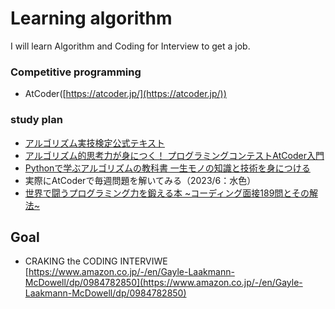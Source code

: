# Learning algorithm
I will learn Algorithm and Coding for Interview to get a job.

### **Competitive programming**

- AtCoder([https://atcoder.jp/](https://atcoder.jp/))

### study plan
- [アルゴリズム実技検定公式テキスト](https://www.amazon.co.jp/-/en/%E5%B2%A9%E4%B8%8B-%E7%9C%9F%E4%B9%9F-ebook/dp/B08QRNJ7M3/ref=sr_1_1?crid=1RBHM3KIIGDST&keywords=%E3%82%A2%E3%83%AB%E3%82%B4%E3%83%AA%E3%82%BA%E3%83%A0%E5%AE%9F%E6%8A%80%E6%A4%9C%E5%AE%9A%E5%85%AC%E5%BC%8F%E3%83%86%E3%82%AD%E3%82%B9%E3%83%88&qid=1669861101&qu=eyJxc2MiOiIwLjg2IiwicXNhIjoiMC40OSIsInFzcCI6IjAuNzYifQ%3D%3D&sprefix=python+%E3%81%A7%E5%AD%A6%E3%81%B6%E5%AE%9F%E8%A1%8C%E3%81%AE%E6%95%99%E7%A7%91%E6%9B%B8%2Caps%2C150&sr=8-1)
- [アルゴリズム的思考力が身につく！ プログラミングコンテストAtCoder入門](https://www.amazon.co.jp/gp/product/B0B6MLQ43C/ref=ppx_yo_dt_b_d_asin_title_o01?ie=UTF8&psc=1)
- [Pythonで学ぶアルゴリズムの教科書 一生モノの知識と技術を身につける](https://www.amazon.co.jp/-/en/%E5%BB%A3%E7%80%AC%E8%B1%AA/dp/4295011193/ref=sr_1_1?crid=3V400O2A2S72Q&keywords=python+%E3%81%A7%E5%AD%A6%E3%81%B6%E5%AE%9F%E8%A1%8C%E3%81%AE%E6%95%99%E7%A7%91%E6%9B%B8&qid=1669861043&qu=eyJxc2MiOiIwLjcwIiwicXNhIjoiMC4wMCIsInFzcCI6IjAuMDAifQ%3D%3D&sprefix=%2Caps%2C201&sr=8-1)
- 実際にAtCoderで毎週問題を解いてみる（2023/6：水色）
- [世界で闘うプログラミング力を鍛える本 ~コーディング面接189問とその解法~](https://www.amazon.co.jp/%E4%B8%96%E7%95%8C%E3%81%A7%E9%97%98%E3%81%86%E3%83%97%E3%83%AD%E3%82%B0%E3%83%A9%E3%83%9F%E3%83%B3%E3%82%B0%E5%8A%9B%E3%82%92%E9%8D%9B%E3%81%88%E3%82%8B%E6%9C%AC-%E3%82%B3%E3%83%BC%E3%83%87%E3%82%A3%E3%83%B3%E3%82%B0%E9%9D%A2%E6%8E%A5189%E5%95%8F%E3%81%A8%E3%81%9D%E3%81%AE%E8%A7%A3%E6%B3%95-Gayle-Laakmann-McDowell/dp/4839960100)

## **Goal**
- CRAKING the CODING INTERVIWE<br>
[https://www.amazon.co.jp/-/en/Gayle-Laakmann-McDowell/dp/0984782850](https://www.amazon.co.jp/-/en/Gayle-Laakmann-McDowell/dp/0984782850)
